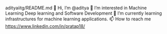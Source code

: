 adityaiitg/README.md
👋 Hi, I’m @aditya
👀 I’m interested in Machine Learning Deep learning and Software Development
🌱 I’m currently learning infrastructures for machine learning applications.
📫 How to reach me https://www.linkedin.com/in/pratap18/
